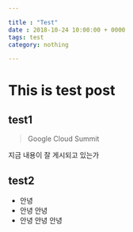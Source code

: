 ```yaml
---

title : "Test"
date : 2018-10-24 10:00:00 + 0000
tags: test
category: nothing

---
```

# This is test post
## test1
> Google Cloud Summit

지금 내용이 잘 게시되고 있는가

## test2
- 안녕
- 안녕 안녕
- 안녕 안녕 안녕
